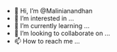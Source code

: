 - 👋 Hi, I’m @Malinianandhan
- 👀 I’m interested in ...
- 🌱 I’m currently learning ...
- 💞️ I’m looking to collaborate on ...
- 📫 How to reach me ...

<!---
Malinianandhan/Malinianandhan is a ✨ special ✨ repository because its `README.md` (this file) appears on your GitHub profile.
You can click the Preview link to take a look at your changes.
--->
